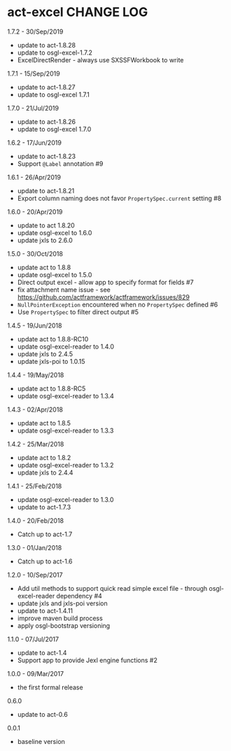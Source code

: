 # act-excel CHANGE LOG

1.7.2 - 30/Sep/2019
* update to act-1.8.28
* update to osgl-excel-1.7.2
* ExcelDirectRender - always use SXSSFWorkbook to write

1.7.1 - 15/Sep/2019
* update to act-1.8.27
* update to osgl-excel 1.7.1

1.7.0 - 21/Jul/2019
* update to act-1.8.26
* update to osgl-excel 1.7.0

1.6.2 - 17/Jun/2019
* update to act-1.8.23
* Support `@Label` annotation #9 

1.6.1 - 26/Apr/2019
* update to act-1.8.21
* Export column naming does not favor `PropertySpec.current` setting #8

1.6.0 - 20/Apr/2019
* update to act 1.8.20
* update osgl-excel to 1.6.0
* update jxls to 2.6.0

1.5.0 - 30/Oct/2018
* update act to 1.8.8
* update osgl-excel to 1.5.0
* Direct output excel - allow app to specify format for fields #7
* fix attachment name issue - see https://github.com/actframework/actframework/issues/829
* `NullPointerException` encountered when no `PropertySpec` defined #6
* Use `PropertySpec` to filter direct output #5

1.4.5 - 19/Jun/2018
* update act to 1.8.8-RC10
* update osgl-excel-reader to 1.4.0
* update jxls to 2.4.5
* update jxls-poi to 1.0.15

1.4.4 - 19/May/2018
* update act to 1.8.8-RC5
* update osgl-excel-reader to 1.3.4

1.4.3 - 02/Apr/2018
* update act to 1.8.5
* update osgl-excel-reader to 1.3.3

1.4.2 - 25/Mar/2018
* update act to 1.8.2
* update osgl-excel-reader to 1.3.2
* update jxls to 2.4.4

1.4.1 - 25/Feb/2018
* update osgl-excel-reader to 1.3.0
* update to act-1.7.3

1.4.0 - 20/Feb/2018
* Catch up to act-1.7

1.3.0 - 01/Jan/2018
* Catch up to act-1.6

1.2.0 - 10/Sep/2017
* Add util methods to support quick read simple excel file - through osgl-excel-reader dependency #4 
* update jxls and jxls-poi version
* update to act-1.4.11
* improve maven build process
* apply osgl-bootstrap versioning

1.1.0 - 07/Jul/2017
* update to act-1.4
* Support app to provide Jexl engine functions #2

1.0.0 - 09/Mar/2017
* the first formal release

0.6.0
* update to act-0.6

0.0.1
* baseline version
 
